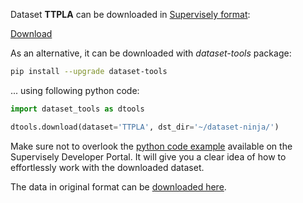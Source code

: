 Dataset **TTPLA** can be downloaded in [Supervisely format](https://developer.supervisely.com/api-references/supervisely-annotation-json-format):

 [Download](https://assets.supervisely.com/supervisely-supervisely-assets-public/teams_storage/f/Q/GE/CkDI7clXTQgFMUazvrZCHgo123eHudiqTrsaKAo1sRlpAGY6PUqzpcxCzO3ZUpMwp8a75ubGVKm5552r90hLdhUVBUbMQINL3j4EuFnfX7WkNZLJ6XLRHd05jg9n.tar)

As an alternative, it can be downloaded with *dataset-tools* package:
``` bash
pip install --upgrade dataset-tools
```

... using following python code:
``` python
import dataset_tools as dtools

dtools.download(dataset='TTPLA', dst_dir='~/dataset-ninja/')
```
Make sure not to overlook the [python code example](https://developer.supervisely.com/getting-started/python-sdk-tutorials/iterate-over-a-local-project) available on the Supervisely Developer Portal. It will give you a clear idea of how to effortlessly work with the downloaded dataset.

The data in original format can be [downloaded here](https://drive.google.com/uc?export=download&confirm=no_antivirus&id=1Yz59yXCiPKS0_X4K3x9mW22NLnxjvrr0).